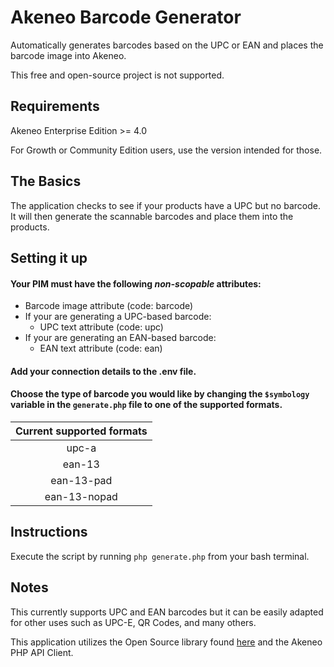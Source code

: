 # Akeneo Barcode Generator
Automatically generates barcodes based on the UPC or EAN and places the barcode image into Akeneo.

This free and open-source project is not supported.

## Requirements
Akeneo Enterprise Edition >= 4.0

For Growth or Community Edition users, use the version intended for those. 

## The Basics
The application checks to see if your products have a UPC but no barcode. It will then generate the scannable barcodes and place them into the products.

## Setting it up
#### Your PIM must have the following *non-scopable* attributes:
+ Barcode image attribute (code: barcode)
+ If your are generating a UPC-based barcode:
  + UPC text attribute (code: upc)
+ If your are generating an EAN-based barcode:
  + EAN text attribute (code: ean)
#### Add your connection details to the .env file.
#### Choose the type of barcode you would like by changing the `$symbology` variable in the `generate.php` file to one of the supported formats.

| Current supported formats  |
|:--------------------------:|
| upc-a |
| ean-13 |
| ean-13-pad |
| ean-13-nopad |

## Instructions
Execute the script by running `php generate.php` from your bash terminal.

## Notes
This currently supports UPC and EAN barcodes but it can be easily adapted for other uses such as UPC-E, QR Codes, and many others.

This application utilizes the Open Source library found [here](https://github.com/kreativekorp/barcode "here") and the Akeneo PHP API Client.
